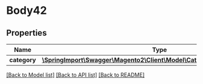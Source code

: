 # Body42

## Properties
Name | Type | Description | Notes
------------ | ------------- | ------------- | -------------
**category** | [**\SpringImport\Swagger\Magento2\Client\Model\CatalogDataCategoryInterface**](CatalogDataCategoryInterface.md) |  | 

[[Back to Model list]](../README.md#documentation-for-models) [[Back to API list]](../README.md#documentation-for-api-endpoints) [[Back to README]](../README.md)


